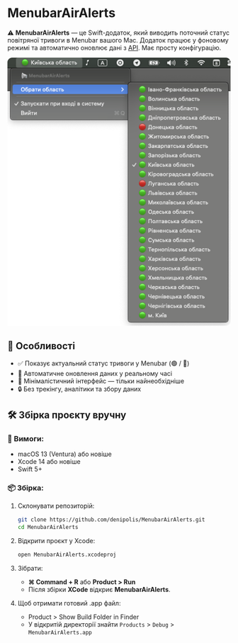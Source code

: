 # MenubarAirAlerts

⚠️ **MenubarAirAlerts** — це Swift-додаток, який виводить поточний статус повітряної тривоги в Menubar вашого Mac. Додаток працює у фоновому режимі та автоматично оновлює дані з [API](https://ubilling.net.ua/aerialalerts/). Має просту конфігурацію.

![Скриншот програми](docs/screenshot.png)

## 🧩 Особливості

- ✅ Показує актуальний статус тривоги у Menubar (🟢 / 🔴)
- 🔄 Автоматичне оновлення даних у реальному часі
- 🧼 Мінімалістичний інтерфейс — тільки найнеобхідніше
- 🔒 Без трекінгу, аналітики та збору даних

## 🛠 Збірка проєкту вручну

### 🔧 Вимоги:

- macOS 13 (Ventura) або новіше
- Xcode 14 або новіше
- Swift 5+

### 📦 Збірка:

1. Склонувати репозиторій: 

    ```bash
    git clone https://github.com/denipolis/MenubarAirAlerts.git
    cd MenubarAirAlerts
    ```
2. Відкрити проєкт у Xcode:

    ```bash
    open MenubarAirAlerts.xcodeproj
    ```
3. Зібрати:
    - **⌘ Command + R** або **Product > Run**
    - Після збірки **XCode** відкриє **MenubarAirAlerts**.

4. Щоб отримати готовий .app файл:
    - Product > Show Build Folder in Finder
    - У відкритій директорії знайти `Products` > `Debug` > `MenubarAirAlerts.app`
